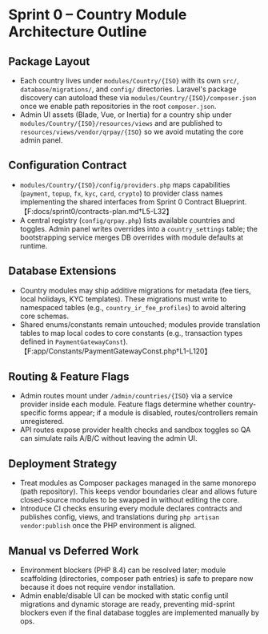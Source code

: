 # Sprint 0 – Country Module Architecture Outline

## Package Layout
- Each country lives under `modules/Country/{ISO}` with its own `src/`, `database/migrations/`, and `config/` directories. Laravel's package discovery can autoload these via `modules/Country/{ISO}/composer.json` once we enable path repositories in the root `composer.json`.
- Admin UI assets (Blade, Vue, or Inertia) for a country ship under `modules/Country/{ISO}/resources/views` and are published to `resources/views/vendor/qrpay/{ISO}` so we avoid mutating the core admin panel.

## Configuration Contract
- `modules/Country/{ISO}/config/providers.php` maps capabilities (`payment`, `topup`, `fx`, `kyc`, `card`, `crypto`) to provider class names implementing the shared interfaces from Sprint 0 Contract Blueprint.【F:docs/sprint0/contracts-plan.md†L5-L32】
- A central registry (`config/qrpay.php`) lists available countries and toggles. Admin panel writes overrides into a `country_settings` table; the bootstrapping service merges DB overrides with module defaults at runtime.

## Database Extensions
- Country modules may ship additive migrations for metadata (fee tiers, local holidays, KYC templates). These migrations must write to namespaced tables (e.g., `country_ir_fee_profiles`) to avoid altering core schemas.
- Shared enums/constants remain untouched; modules provide translation tables to map local codes to core constants (e.g., transaction types defined in `PaymentGatewayConst`).【F:app/Constants/PaymentGatewayConst.php†L1-L120】

## Routing & Feature Flags
- Admin routes mount under `/admin/countries/{ISO}` via a service provider inside each module. Feature flags determine whether country-specific forms appear; if a module is disabled, routes/controllers remain unregistered.
- API routes expose provider health checks and sandbox toggles so QA can simulate rails A/B/C without leaving the admin UI.

## Deployment Strategy
- Treat modules as Composer packages managed in the same monorepo (path repository). This keeps vendor boundaries clear and allows future closed-source modules to be swapped in without editing the core.
- Introduce CI checks ensuring every module declares contracts and publishes config, views, and translations during `php artisan vendor:publish` once the PHP environment is aligned.

## Manual vs Deferred Work
- Environment blockers (PHP 8.4) can be resolved later; module scaffolding (directories, composer path entries) is safe to prepare now because it does not require vendor installation.
- Admin enable/disable UI can be mocked with static config until migrations and dynamic storage are ready, preventing mid-sprint blockers even if the final database toggles are implemented manually by ops.
